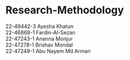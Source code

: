 # Research-Methodology
22-49442-3 Ayesha Khatun<br>
22-46868-1 Fardin-Al-Sezan<br>
22-47243-1 Ananna Monjur<br>
22-47278-1 Brishav Mondal<br>
22-47249-1 Abu Nayem Md Arman<br>
